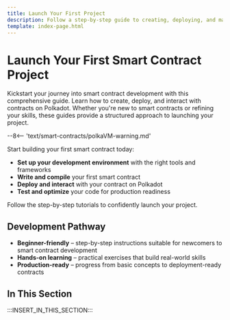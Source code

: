 ```yaml
---
title: Launch Your First Project
description: Follow a step-by-step guide to creating, deploying, and managing your first smart contract project on Polkadot, from coding to execution.
template: index-page.html
---
```


# Launch Your First Smart Contract Project

Kickstart your journey into smart contract development with this comprehensive guide. Learn how to create, deploy, and interact with contracts on Polkadot. Whether you're new to smart contracts or refining your skills, these guides provide a structured approach to launching your project.

--8<-- 'text/smart-contracts/polkaVM-warning.md'

Start building your first smart contract today:

- **Set up your development environment** with the right tools and frameworks
- **Write and compile** your first smart contract
- **Deploy and interact** with your contract on Polkadot
- **Test and optimize** your code for production readiness

Follow the step-by-step tutorials to confidently launch your project.

## Development Pathway

- **Beginner-friendly** – step-by-step instructions suitable for newcomers to smart contract development
- **Hands-on learning** – practical exercises that build real-world skills
- **Production-ready** – progress from basic concepts to deployment-ready contracts

## In This Section

:::INSERT_IN_THIS_SECTION:::